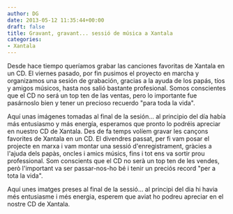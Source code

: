 ```yaml
---
author: DG
date: 2013-05-12 11:35:44+00:00
draft: false
title: Gravant, gravant... sessió de música a Xantala
categories:
- Xantala
---
```


Desde hace tiempo queríamos grabar las canciones favoritas de Xantala en un CD. El viernes pasado, por fin pusimos el proyecto en marcha y organizamos una sesión de grabación, gracias a la ayuda de los papás, tíos y amigos músicos, hasta nos salió bastante profesional. Somos conscientes que el CD no será un top ten de las ventas, pero lo importante fue pasárnoslo bien y tener un precioso recuerdo "para toda la vida".

Aquí unas imágenes tomadas al final de la sesión... al principio del día había más entusiasmo y más energía, esperamos que pronto lo podréis apreciar en nuestro CD de Xantala.
Des de fa temps volíem gravar les cançons favorites de Xantala en un CD. El divendres passat, per fi vam posar el projecte en marxa i vam montar una sessió d'enregistrament, gràcies a l'ajuda dels papàs, oncles i amics músics, fins i tot ens va sortir prou professional. Som conscients que el CD no serà un top ten de les vendes, però l'important va ser passar-nos-ho bé i tenir un preciós record "per a tota la vida".

Aquí unes imatges preses al final de la sessió... al principi del dia hi havia més entusiasme i més energia, esperem que aviat ho podreu apreciar en el nostre CD de Xantala.

